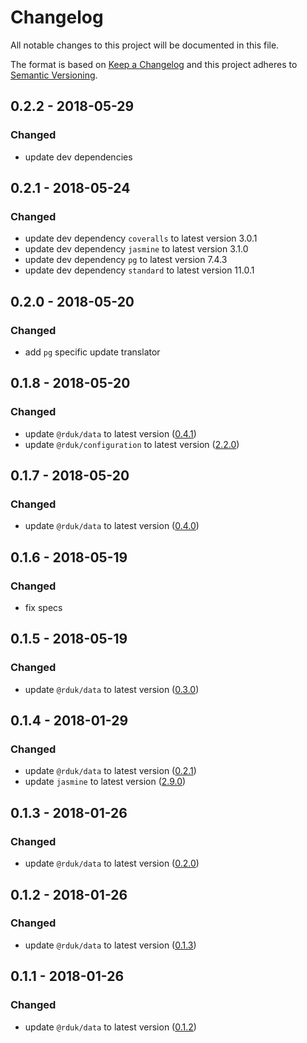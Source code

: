 # Changelog
All notable changes to this project will be documented in this file.

The format is based on [Keep a Changelog](http://keepachangelog.com/en/1.0.0/)
and this project adheres to [Semantic Versioning](http://semver.org/spec/v2.0.0.html).

## 0.2.2 - 2018-05-29
### Changed
- update dev dependencies

## 0.2.1 - 2018-05-24
### Changed
- update dev dependency `coveralls` to latest version 3.0.1
- update dev dependency `jasmine` to latest version 3.1.0
- update dev dependency `pg` to latest version 7.4.3
- update dev dependency `standard` to latest version 11.0.1

## 0.2.0 - 2018-05-20
### Changed
- add `pg` specific update translator

## 0.1.8 - 2018-05-20
### Changed
- update `@rduk/data` to latest version ([0.4.1](https://github.com/rd-uk/rduk-data/releases/tag/v0.4.1))
- update `@rduk/configuration` to latest version ([2.2.0](https://github.com/rd-uk/rduk-configuration/releases/tag/2.2.0))

## 0.1.7 - 2018-05-20
### Changed
- update `@rduk/data` to latest version ([0.4.0](https://github.com/rd-uk/rduk-data/releases/tag/v0.4.0))

## 0.1.6 - 2018-05-19
### Changed
- fix specs

## 0.1.5 - 2018-05-19
### Changed
- update `@rduk/data` to latest version ([0.3.0](https://github.com/rd-uk/rduk-data/releases/tag/0.3.0))

## 0.1.4 - 2018-01-29
### Changed
- update `@rduk/data` to latest version ([0.2.1](https://github.com/rd-uk/rduk-data/releases/tag/0.2.1))
- update `jasmine` to latest version ([2.9.0](https://github.com/jasmine/jasmine/releases/tag/v2.9.0))

## 0.1.3 - 2018-01-26
### Changed
- update `@rduk/data` to latest version ([0.2.0](https://github.com/rd-uk/rduk-data/releases/tag/0.2.0))

## 0.1.2 - 2018-01-26
### Changed
- update `@rduk/data` to latest version ([0.1.3](https://github.com/rd-uk/rduk-data/releases/tag/0.1.3))

## 0.1.1 - 2018-01-26
### Changed
- update `@rduk/data` to latest version ([0.1.2](https://github.com/rd-uk/rduk-data/releases/tag/0.1.2))
